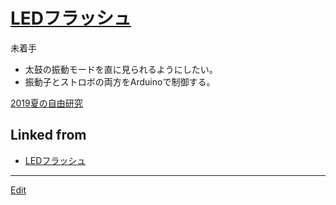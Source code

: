 ---
---
# [LEDフラッシュ](/LEDフラッシュ)

未着手


* 太鼓の振動モードを直に見られるようにしたい。
* 振動子とストロボの両方をArduinoで制御する。



[2019夏の自由研究](/2019夏の自由研究)



## Linked from

* [LEDフラッシュ](LEDフラッシュ.md)


----
[Edit](https://github.com/vitroid/vitroid.github.io/edit/master/MD/LEDフラッシュ.md)

